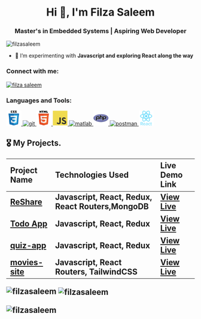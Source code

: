 <h1 align="center">Hi 👋, I'm Filza Saleem</h1>
<h3 align="center">Master's in Embedded Systems | Aspiring Web Developer</h3>

<p align="left"> <img src="https://komarev.com/ghpvc/?username=filzasaleem&label=Profile%20views&color=0e75b6&style=flat" alt="filzasaleem" /> </p>


- 🌱 I’m experimenting with **Javascript and exploring React along the way**

<h3 align="left">Connect with me:</h3>
<p align="left">
<a href="https://linkedin.com/in/filza-saleem-171ba9131/" target="blank"><img align="center" src="https://raw.githubusercontent.com/rahuldkjain/github-profile-readme-generator/master/src/images/icons/Social/linked-in-alt.svg" alt="filza saleem" height="30" width="40" /></a>
</p>

<h3 align="left">Languages and Tools:</h3>
<p align="left"> <a href="https://www.w3schools.com/css/" target="_blank" rel="noreferrer"> <img src="https://raw.githubusercontent.com/devicons/devicon/master/icons/css3/css3-original-wordmark.svg" alt="css3" width="40" height="40"/> </a> <a href="https://git-scm.com/" target="_blank" rel="noreferrer"> <img src="https://www.vectorlogo.zone/logos/git-scm/git-scm-icon.svg" alt="git" width="40" height="40"/> </a> <a href="https://www.w3.org/html/" target="_blank" rel="noreferrer"> <img src="https://raw.githubusercontent.com/devicons/devicon/master/icons/html5/html5-original-wordmark.svg" alt="html5" width="40" height="40"/> </a> <a href="https://developer.mozilla.org/en-US/docs/Web/JavaScript" target="_blank" rel="noreferrer"> <img src="https://raw.githubusercontent.com/devicons/devicon/master/icons/javascript/javascript-original.svg" alt="javascript" width="40" height="40"/> </a> <a href="https://www.mathworks.com/" target="_blank" rel="noreferrer"> <img src="https://upload.wikimedia.org/wikipedia/commons/2/21/Matlab_Logo.png" alt="matlab" width="40" height="40"/> </a> <a href="https://www.php.net" target="_blank" rel="noreferrer"> <img src="https://raw.githubusercontent.com/devicons/devicon/master/icons/php/php-original.svg" alt="php" width="40" height="40"/> </a> <a href="https://postman.com" target="_blank" rel="noreferrer"> <img src="https://www.vectorlogo.zone/logos/getpostman/getpostman-icon.svg" alt="postman" width="40" height="40"/> </a> <a href="https://reactjs.org/" target="_blank" rel="noreferrer"> <img src="https://raw.githubusercontent.com/devicons/devicon/master/icons/react/react-original-wordmark.svg" alt="react" width="40" height="40"/> </a> </p>

 <h2 align="left">🎖 My Projects.</h>
  

| Project Name   | Technologies Used                                 | Live Demo Link                                      |
| --------------  | ------------------------------------------------- | ---------------------------------------------------- |
| [ReShare](https://github.com/filzasaleem/ReShare/tree/main)       | Javascript, React, Redux, React Routers,MongoDB     | [View Live](https://stirring-florentine-c4bb3f.netlify.app/)   |
| [Todo App](https://github.com/filzasaleem/Technigo_project-todos-redux/tree/main)        | Javascript, React, Redux            | [View Live](https://filzas-todo-app.netlify.app/)                 |
| [quiz-app](https://github.com/filzasaleem/project-redux-quiz-week8)       | Javascript, React, Redux            | [View Live](https://funn-quizz.netlify.app/)                   |
| [movies-site](https://github.com/filzasaleem/project-movies-vite-week7)     | Javascript, React Routers, TailwindCSS         | [View Live](https://filzas-movies-project.netlify.app/)       |


  
<p><img align="left" src="https://github-readme-stats.vercel.app/api/top-langs?username=filzasaleem&show_icons=true&locale=en&layout=compact" alt="filzasaleem" /></p>

<p>&nbsp;<img align="center" src="https://github-readme-stats.vercel.app/api?username=filzasaleem&show_icons=true&locale=en" alt="filzasaleem" /></p>

<p><img align="center" src="https://github-readme-streak-stats.herokuapp.com/?user=filzasaleem&" alt="filzasaleem" /></p>

